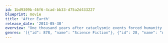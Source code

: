 ```yaml
---
id: 1bd9309b-46f6-4cad-bb33-d75a2d433227
blueprint: movie
title: 'After Earth'
release_date: '2013-05-30'
overview: "One thousand years after cataclysmic events forced humanity's escape from Earth, Nova Prime has become mankind's new home. Legendary General Cypher Raige returns from an extended tour of duty to his estranged family, ready to be a father to his 13-year-old son, Kitai. When an asteroid storm damages Cypher and Kitai's craft, they crash-land on a now unfamiliar and dangerous Earth. As his father lies dying in the cockpit, Kitai must trek across the hostile terrain to recover their rescue beacon. His whole life, Kitai has wanted nothing more than to be a soldier like his father. Today, he gets his chance."
genres: '[{"id": 878, "name": "Science Fiction"}, {"id": 28, "name": "Action"}, {"id": 12, "name": "Adventure"}]'
---
```


